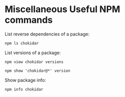 # Miscellaneous Useful NPM commands

List reverse dependencies of a package:

    npm ls chokidar

List versions of a package:

    npm view chokidar versions

    npm show 'chokidar@*' version

Show package info:

    npm info chokidar
